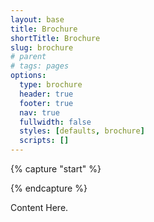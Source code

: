 ```yaml
---
layout: base
title: Brochure
shortTitle: Brochure
slug: brochure
# parent
# tags: pages
options:
  type: brochure
  header: true
  footer: true
  nav: true
  fullwidth: false
  styles: [defaults, brochure]
  scripts: []
---
```


{% capture "start" %}

<!--ignoreminify-->

<script>
  //Start Script
  console.log('hi');
  //End Script
</script>

<!--endignoreminify-->

{% endcapture %}

Content Here.
